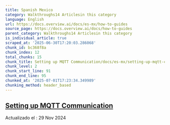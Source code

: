 ```yaml
---
title: Spanish Mexico
category: Walkthroughs14 Articlesin this category
language: English
url: https://docs.overview.ai/docs/es-mx/how-to-guides
source_page: https://docs.overview.ai/docs/how-to-guides
parent_category: Walkthroughs14 Articlesin this category
is_individual_article: true
scraped_at: '2025-06-30T17:20:03.286068'
chunk_id: bc368f8a
chunk_index: 12
total_chunks: 15
chunk_title: Setting up MQTT Communication/docs/es-mx/setting-up-mqtt-communication
chunk_level: 2
chunk_start_line: 91
chunk_end_line: 95
chunked_at: '2025-07-01T17:23:34.349989'
chunking_method: header_based
---
```


## [Setting up MQTT Communication](/docs/es-mx/setting-up-mqtt-communication)

Actualizado el : 29 Nov 2024
